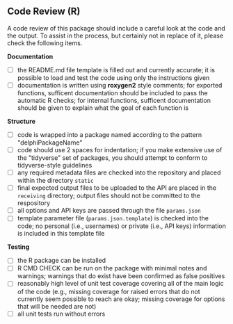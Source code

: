 ## Code Review (R)

A code review of this package should include a careful look at the code and the
output. To assist in the process, but certainly not in replace of it, please
check the following items.

**Documentation**

- [ ] the README.md file template is filled out and currently accurate; it is
possible to load and test the code using only the instructions given
- [ ] documentation is written using **roxygen2** style comments; for exported functions,
sufficent documentation should be included to pass the automatic R checks; for internal
functions, sufficent documentation should be given to explain what the goal of each
function is

**Structure**

- [ ] code is wrapped into a package named according to the pattern "delphiPackageName"
- [ ] code should use 2 spaces for indentation; if you make extensive use of the "tidyverse"
set of packages, you should attempt to conform to tidyverse-style guidelines
- [ ] any required metadata files are checked into the repository and placed
within the directory `static`
- [ ] final expected output files to be uploaded to the API are placed in the
`receiving` directory; output files should not be committed to the respository
- [ ] all options and API keys are passed through the file `params.json`
- [ ] template parameter file (`params.json.template`) is checked into the
code; no personal (i.e., usernames) or private (i.e., API keys) information is
included in this template file

**Testing**

- [ ] the R package can be installed
- [ ] R CMD CHECK can be run on the package with minimal notes and warnings; warnings that
do exist have been confirmed as false positives
- [ ] reasonably high level of unit test coverage covering all of the main logic
of the code (e.g., missing coverage for raised errors that do not currently seem
possible to reach are okay; missing coverage for options that will be needed are
not)
- [ ] all unit tests run without errors
